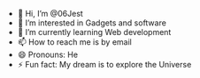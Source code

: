 - 👋 Hi, I’m @06Jest
- 👀 I’m interested in Gadgets and software
- 🌱 I’m currently learning Web development  
- 📫 How to reach me is by email
- 😄 Pronouns: He
- ⚡ Fun fact: My dream is to explore the Universe

<!---
06Jest/06Jest is a ✨ special ✨ repository because its `README.md` (this file) appears on your GitHub profile.
You can click the Preview link to take a look at your changes.
--->
